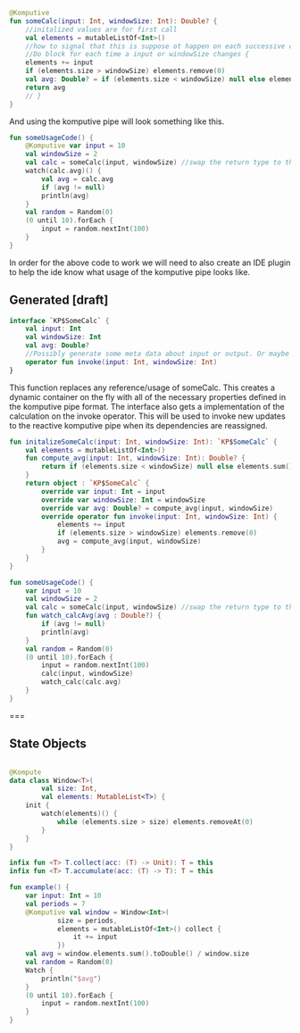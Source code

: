 ```kotlin
@Komputive
fun someCalc(input: Int, windowSize: Int): Double? {
    //initalized values are for first call
    val elements = mutableListOf<Int>()
    //how to signal that this is suppose ot happen on each successive change
    //Do block for each time a input or windowSize changes {
    elements += input
    if (elements.size > windowSize) elements.remove(0)
    val avg: Double? = if (elements.size < windowSize) null else elements.sum() / windowSize.toDouble()
    return avg
    // }
}
```
And using the komputive pipe will look something like this. 
```kotlin
fun someUsageCode() {
    @Komputive var input = 10
    val windowSize = 2
    val calc = someCalc(input, windowSize) //swap the return type to the generated interface in compiler pugin + ide plugin
    watch(calc.avg)() {
        val avg = calc.avg
        if (avg != null)
        println(avg)
    }
    val random = Random(0)
    (0 until 10).forEach {
        input = random.nextInt(100)
    }
}
```

In order for the above code to work we will need to also create an IDE plugin to help the ide know what usage of the komputive pipe looks like. 


## Generated [draft]
```kotlin
interface `KP$SomeCalc` {
    val input: Int
    val windowSize: Int
    val avg: Double?
    //Possibly generate some meta data about input or output. Or maybe atleast a designated return type?
    operator fun invoke(input: Int, windowSize: Int)
}
```
This function replaces any reference/usage of someCalc. This creates a dynamic container on the fly with all of the necessary properties defined in the komputive pipe format. The interface also gets a implementation of the calculation on the invoke operator. This will be used to invoke new updates to the reactive komputive pipe when its dependencies are reassigned. 
```kotlin
fun initalizeSomeCalc(input: Int, windowSize: Int): `KP$SomeCalc` {
    val elements = mutableListOf<Int>()
    fun compute_avg(input: Int, windowSize: Int): Double? {
        return if (elements.size < windowSize) null else elements.sum() / windowSize.toDouble()
    }
    return object : `KP$SomeCalc` {
        override var input: Int = input
        override var windowSize: Int = windowSize
        override var avg: Double? = compute_avg(input, windowSize)
        override operator fun invoke(input: Int, windowSize: Int) {
            elements += input
            if (elements.size > windowSize) elements.remove(0)
            avg = compute_avg(input, windowSize)
        }
    }
}
```

```kotlin
fun someUsageCode() {
    var input = 10
    val windowSize = 2
    val calc = someCalc(input, windowSize) //swap the return type to the generated interface in compiler pugin + ide plugin
    fun watch_calcAvg(avg : Double?) {
        if (avg != null)
        println(avg)
    }
    val random = Random(0)
    (0 until 10).forEach {
        input = random.nextInt(100)
        calc(input, windowSize)
        watch_calc(calc.avg)
    }
}
```
===

## State Objects

```kotlin

@Kompute
data class Window<T>(
        val size: Int,
        val elements: MutableList<T>) {
    init {
        watch(elements)() {
            while (elements.size > size) elements.removeAt(0)
        }
    }
}

infix fun <T> T.collect(acc: (T) -> Unit): T = this
infix fun <T> T.accumulate(acc: (T) -> T): T = this

fun example() {
    var input: Int = 10
    val periods = 7
    @Komputive val window = Window<Int>(
            size = periods,
            elements = mutableListOf<Int>() collect {
                it += input
            })
    val avg = window.elements.sum().toDouble() / window.size
    val random = Random(0)
    Watch {
        println("$avg")
    }
    (0 until 10).forEach {
        input = random.nextInt(100)
    }
}
```
